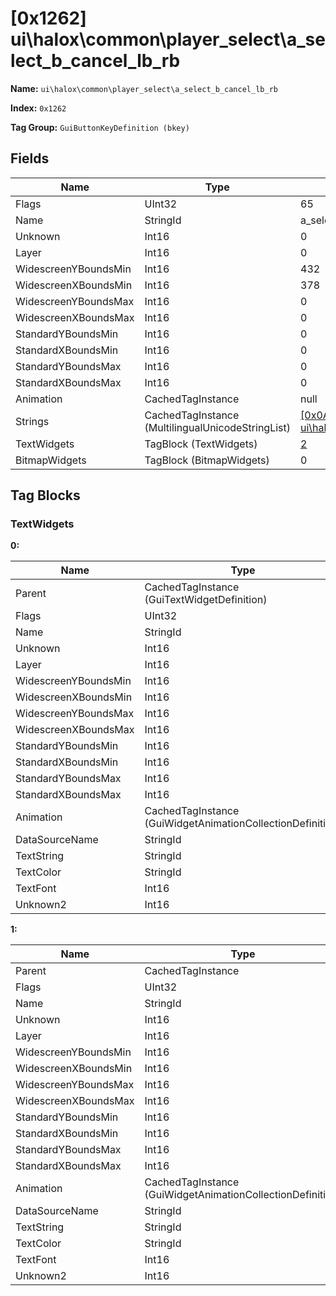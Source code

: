 # [0x1262] ui\halox\common\player_select\a_select_b_cancel_lb_rb

**Name:** ```ui\halox\common\player_select\a_select_b_cancel_lb_rb```

**Index:** ```0x1262```

**Tag Group:** ```GuiButtonKeyDefinition (bkey)```

## Fields

Name	| Type	| Value
---	|---	|---	|
Flags	|UInt32	|65
Name	|StringId	|a_select_b_cancel_lb_rb
Unknown	|Int16	|0
Layer	|Int16	|0
WidescreenYBoundsMin	|Int16	|432
WidescreenXBoundsMin	|Int16	|378
WidescreenYBoundsMax	|Int16	|0
WidescreenXBoundsMax	|Int16	|0
StandardYBoundsMin	|Int16	|0
StandardXBoundsMin	|Int16	|0
StandardYBoundsMax	|Int16	|0
StandardXBoundsMax	|Int16	|0
Animation	|CachedTagInstance	|null
Strings	|CachedTagInstance (MultilingualUnicodeStringList)	|[[0x0A65] ui\halox\common\player_select\strings](../MultilingualUnicodeStringList/0A65.md)
TextWidgets	|TagBlock (TextWidgets)	|[2](#textwidgets)
BitmapWidgets	|TagBlock (BitmapWidgets)	|0


## Tag Blocks

### TextWidgets

**0:**

Name	| Type	| Value
---	|---	|---	|
Parent	|CachedTagInstance (GuiTextWidgetDefinition)	|[[0x0879] 0x00000879](../GuiTextWidgetDefinition/0879.md)
Flags	|UInt32	|65545
Name	|StringId	|
Unknown	|Int16	|0
Layer	|Int16	|0
WidescreenYBoundsMin	|Int16	|0
WidescreenXBoundsMin	|Int16	|0
WidescreenYBoundsMax	|Int16	|0
WidescreenXBoundsMax	|Int16	|0
StandardYBoundsMin	|Int16	|0
StandardXBoundsMin	|Int16	|0
StandardYBoundsMax	|Int16	|0
StandardXBoundsMax	|Int16	|0
Animation	|CachedTagInstance (GuiWidgetAnimationCollectionDefinition)	|[[0x0784] 0x00000784](../GuiWidgetAnimationCollectionDefinition/0784.md)
DataSourceName	|StringId	|
TextString	|StringId	|a_select_b_cancel
TextColor	|StringId	|
TextFont	|Int16	|0
Unknown2	|Int16	|0


**1:**

Name	| Type	| Value
---	|---	|---	|
Parent	|CachedTagInstance	|null
Flags	|UInt32	|65553
Name	|StringId	|
Unknown	|Int16	|0
Layer	|Int16	|0
WidescreenYBoundsMin	|Int16	|0
WidescreenXBoundsMin	|Int16	|0
WidescreenYBoundsMax	|Int16	|35
WidescreenXBoundsMax	|Int16	|392
StandardYBoundsMin	|Int16	|0
StandardXBoundsMin	|Int16	|0
StandardYBoundsMax	|Int16	|0
StandardXBoundsMax	|Int16	|0
Animation	|CachedTagInstance (GuiWidgetAnimationCollectionDefinition)	|[[0x0784] 0x00000784](../GuiWidgetAnimationCollectionDefinition/0784.md)
DataSourceName	|StringId	|
TextString	|StringId	|next_player
TextColor	|StringId	|
TextFont	|Int16	|1
Unknown2	|Int16	|0


